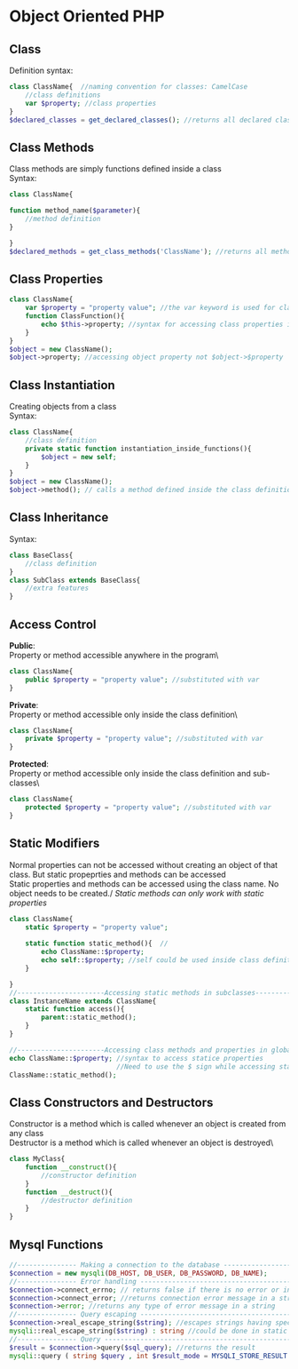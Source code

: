 # Object Oriented PHP

## Class

Definition syntax:

```php
class ClassName{  //naming convention for classes: CamelCase
    //class definitions
    var $property; //class properties
}
$declared_classes = get_declared_classes(); //returns all declared classes in an array
```

## Class Methods

Class methods are simply functions defined inside a class\
Syntax:

```php
class ClassName{

function method_name($parameter){
    //method definition
}

}
$declared_methods = get_class_methods('ClassName'); //returns all methods of the parameter class inside an array
```

## Class Properties

```php
class ClassName{
    var $property = "property value"; //the var keyword is used for class variables
    function ClassFunction(){
        echo $this->property; //syntax for accessing class properties inside class definition 
    }
}
$object = new ClassName();
$object->property; //accessing object property not $object->$property
```

## Class Instantiation

Creating objects from a class\
Syntax:

```php
class ClassName{
    //class definition
    private static function instantiation_inside_functions(){
        $object = new self;
    }
}
$object = new ClassName();
$object->method(); // calls a method defined inside the class definition
```

## Class Inheritance

Syntax:

```php
class BaseClass{
    //class definition
}
class SubClass extends BaseClass{
    //extra features
}
```

## Access Control

**Public**:\
Property or method accessible anywhere in the program\

```php
class ClassName{
    public $property = "property value"; //substituted with var
}
```

**Private**:\
Property or method accessible only inside the class definition\

```php
class ClassName{
    private $property = "property value"; //substituted with var
}
```

**Protected**:\
Property or method accessible only inside the class definition and sub-classes\

```php
class ClassName{
    protected $property = "property value"; //substituted with var
}
```

## Static Modifiers

Normal properties can not be accessed without creating an object of that class. But static propeprties and methods can be accessed\
Static properties and methods can be accessed using the class name. No object needs to be created./
*Static methods can only work with static properties*

```php
class ClassName{
    static $property = "property value";
    
    static function static_method(){  //
        echo ClassName::$property;
        echo self::$property; //self could be used inside class definition
    }

}
//----------------------Accessing static methods in subclasses------------------------------
class InstanceName extends ClassName{
    static function access(){
        parent::static_method();
    }
}

//----------------------Accessing class methods and properties in global context-----------------------
echo ClassName::$property; //syntax to access statice properties
                           //Need to use the $ sign while accessing static properties
ClassName::static_method();
```

## Class Constructors and Destructors

Constructor is a method which is called whenever an object is created from any class\
Destructor is a method which is called whenever an object is destroyed\

```php
class MyClass{
    function __construct(){
        //constructor definition
    }
    function __destruct(){
        //destructor definition
    }
}
```

## Mysql Functions

```php
//--------------- Making a connection to the database -------------------
$connection = new mysqli(DB_HOST, DB_USER, DB_PASSWORD, DB_NAME); 
//--------------- Error handling ----------------------------------------
$connection->connect_errno; // returns false if there is no error or integer of the error
$connection->connect_error; //returns connection error message in a string
$connection->error; //returns any type of error message in a string
//--------------- Query escaping ----------------------------------------
$connection->real_escape_string($string); //escapes strings having special characters
mysqli::real_escape_string($string) : string //could be done in static way as well
//--------------- Query -------------------------------------------------
$result = $connection->query($sql_query); //returns the result
mysqli::query ( string $query , int $result_mode = MYSQLI_STORE_RESULT ) : mysqli_result|bool  // the second parameter is not necessary
```
